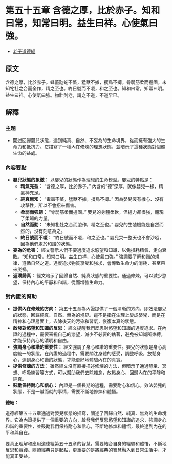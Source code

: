 # 第五十五章 含德之厚，比於赤子。知和曰常，知常曰明。益生曰祥。心使氣曰強。
- [老子道德經](https://www.daodejing.org/)


## 原文
含德之厚，比於赤子。蜂蠆虺蛇不螫，猛獸不據，攫鳥不搏。骨弱筋柔而握固。未知牝牡之合而全作，精之至也。終日號而不嗄，和之至也。知和曰常，知常曰明。益生曰祥。心使氣曰強。物壯則老，謂之不道，不道早已。


## 解釋
### 主題
- 闡述回歸嬰兒狀態，達到純真、自然、不妄為的生命境界，從而擁有強大的生命力和抵抗力。它描寫了一種內在修煉的理想狀態，並暗示了這種狀態對個體生命的益處。

### 內容要點
*   **嬰兒狀態的象徵：** 以嬰兒的狀態作為理想的生命模型。嬰兒的特點是：
    *   **精氣充盈：** “含德之厚，比於赤子。” 內含的“德”深厚，就像嬰兒一樣，精氣神充足。
    *   **純真無知：** “毒蟲不螫，猛獸不據，攫鳥不搏。” 因為嬰兒沒有機心、沒有攻擊性，所以不會招來傷害。
    *   **柔弱而強韌：** “骨弱筋柔而握固。” 嬰兒的身體柔軟，但握力卻很強，體現了柔韌的力量。
    *   **自然而動：** “未知牝牡之合而朘作，精之至也。” 嬰兒的生殖機能是自然而然的，沒有刻意為之。
    *   **終日號而不嗄：** “終日號而不嗄，和之至也。” 嬰兒哭一整天也不會沙啞，因為他們處於和諧的狀態。
*   **妄為的危害：** 經文警示人們不要過度追求慾望和知識，以免損耗精氣，走向衰敗。“知和曰常，知常曰明。益生曰祥，心使氣曰強。” 強調要了解和諧的規律，遵循自然之道。過度追求物質享受和強求，會導致生命力的消耗，甚至帶來災禍。
*   **返璞歸真：** 經文暗示了回歸自然、純真狀態的重要性。通過修煉，可以減少慾望，保持內心的平靜和和諧，從而增強生命力。

### 對內證的幫助
*   **提供內在修煉的方向：** 第五十五章為內證提供了一個清晰的方向，即效法嬰兒的狀態，回歸純真、自然、無為的境界。這不是指在生理上變成嬰兒，而是在精神和心理層面上，去除後天的污染和習氣，恢復本真的狀態。
*   **啟發對慾望和知識的反思：** 經文提醒我們反思對慾望和知識的過度追求。在內證的過程中，需要審視自己的慾望，減少不必要的執著，避免被知識所束縛，才能保持內心的清明和自由。
*   **強調身心和諧的重要性：** 經文強調了身心和諧的重要性。嬰兒的狀態是身心高度統一的狀態。在內證的過程中，需要關注身體的感受，調整呼吸，放鬆身心，達到身心和諧的狀態，才能更好地體驗內在的真實。
*   **提供修煉的方法：** 雖然經文沒有直接描述修煉的方法，但暗示了通過靜坐、冥想、呼吸練習等方式，可以幫助我們去除雜念，放鬆身心，回歸內在的平靜和純真。
*   **鼓勵保持耐心和信心：** 內證是一個長期的過程，需要耐心和信心。效法嬰兒的狀態，不是一蹴而就的事情，需要不斷地修煉和體悟。

**總結：**

道德經第五十五章通過對嬰兒狀態的描寫，闡述了回歸自然、純真、無為的生命境界。它為內證提供了一個重要的方向，啟發我們反思慾望和知識的追求，強調身心和諧的重要性，並鼓勵我們保持耐心和信心，不斷地修煉和體悟，最終達到內在的平和與自在。

要真正理解和應用道德經第五十五章的智慧，需要結合自身的經驗和體悟，不斷地反思和實踐。閱讀經典只是起點，更重要的是將經典的智慧融入到日常生活中，才能真正受益。